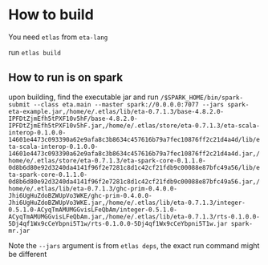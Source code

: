 # How to build

You need `etlas` from `eta-lang`

run `etlas build`

## How to run is on spark

upon building, find the executable jar and run
`/$SPARK_HOME/bin/spark-submit --class eta.main --master spark://0.0.0.0:7077 --jars spark-eta-example.jar,/home/e/.etlas/lib/eta-0.7.1.3/base-4.8.2.0-IPFDtZjmEfh5tPXF10v5hF/base-4.8.2.0-IPFDtZjmEfh5tPXF10v5hF.jar,/home/e/.etlas/store/eta-0.7.1.3/eta-scala-interop-0.1.0.0-14601e4473c093390a62e9afa8c3b8634c457616b79a7fec10876ff2c21d4a4d/lib/eta-scala-interop-0.1.0.0-14601e4473c093390a62e9afa8c3b8634c457616b79a7fec10876ff2c21d4a4d.jar,/home/e/.etlas/store/eta-0.7.1.3/eta-spark-core-0.1.1.0-0d8b6d80e92d3240da4141f96f2e7281c8d1c42cf21fdb9c00088e87bfc49a56/lib/eta-spark-core-0.1.1.0-0d8b6d80e92d3240da4141f96f2e7281c8d1c42cf21fdb9c00088e87bfc49a56.jar,/home/e/.etlas/lib/eta-0.7.1.3/ghc-prim-0.4.0.0-Jhi6UgHuZdoBZWUpVo3WKE/ghc-prim-0.4.0.0-Jhi6UgHuZdoBZWUpVo3WKE.jar,/home/e/.etlas/lib/eta-0.7.1.3/integer-0.5.1.0-ACyqTmAMUMGGvisLFeQbAm/integer-0.5.1.0-ACyqTmAMUMGGvisLFeQbAm.jar,/home/e/.etlas/lib/eta-0.7.1.3/rts-0.1.0.0-5Dj4qf1Wx9cCeYbpni5T1w/rts-0.1.0.0-5Dj4qf1Wx9cCeYbpni5T1w.jar spark-mr.jar`

Note the `--jars` argument is from `etlas deps`, the exact run command might be different
